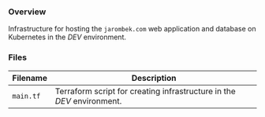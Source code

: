 ### Overview

Infrastructure for hosting the `jarombek.com` web application and database on Kubernetes in the *DEV* environment.

### Files

| Filename             | Description                                                                                    |
|----------------------|------------------------------------------------------------------------------------------------|
| `main.tf`            | Terraform script for creating infrastructure in the *DEV* environment.                         |